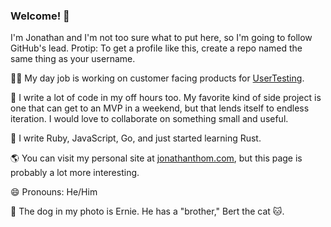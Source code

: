 ### Welcome! 👋

I'm Jonathan and I'm not too sure what to put here, so I'm going to follow GitHub's lead. Protip: To get a profile like this, create a repo named the same thing as your username.

👨‍💻 My day job is working on customer facing products for [UserTesting](https://www.usertesting.com/).

🍺 I write a lot of code in my off hours too. My favorite kind of side project is one that can get to an MVP in a weekend, but that lends itself to endless iteration. I would love to collaborate on something small and useful.

💎 I write Ruby, JavaScript, Go, and just started learning Rust. 

🌎 You can visit my personal site at [jonathanthom.com](https://jonathanthom.com), but this page is probably a lot more interesting.

😄 Pronouns: He/Him

🐶 The dog in my photo is Ernie. He has a "brother," Bert the cat 🐱.
